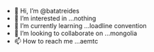- 👋 Hi, I’m @batatreides
- 👀 I’m interested in ...nothing
- 🌱 I’m currently learning ...loadline convention
- 💞️ I’m looking to collaborate on ...mongolia
- 📫 How to reach me ...aemtc 

<!---
batatreides/batatreides is a ✨ special ✨ repository because its `README.md` (this file) appears on your GitHub profile.
You can click the Preview link to take a look at your changes.
--->
